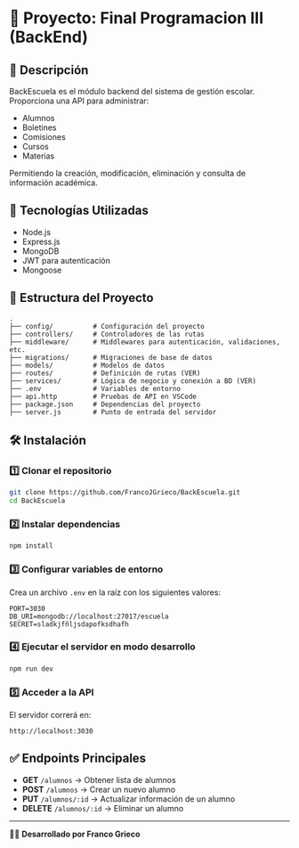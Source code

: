 # 📌 Proyecto: Final Programacion III (BackEnd)

## 📖 Descripción
BackEscuela es el módulo backend del sistema de gestión escolar. 
Proporciona una API para administrar:

- Alumnos
- Boletines
- Comisiones
- Cursos
- Materias

Permitiendo la creación, modificación, eliminación y consulta de información académica.

## 🚀 Tecnologías Utilizadas
- Node.js
- Express.js
- MongoDB
- JWT para autenticación
- Mongoose

## 📂 Estructura del Proyecto
```
.
├── config/          # Configuración del proyecto
├── controllers/     # Controladores de las rutas
├── middleware/      # Middlewares para autenticación, validaciones, etc.
├── migrations/      # Migraciones de base de datos
├── models/          # Modelos de datos
├── routes/          # Definición de rutas (VER)
├── services/        # Lógica de negocio y conexión a BD (VER)
├── .env             # Variables de entorno
├── api.http         # Pruebas de API en VSCode
├── package.json     # Dependencias del proyecto
├── server.js        # Punto de entrada del servidor
```

## 🛠️ Instalación

### 1️⃣ Clonar el repositorio
```bash
git clone https://github.com/FrancoJGrieco/BackEscuela.git
cd BackEscuela
```

### 2️⃣ Instalar dependencias
```bash
npm install
```

### 3️⃣ Configurar variables de entorno
Crea un archivo `.env` en la raíz con los siguientes valores:
```
PORT=3030
DB_URI=mongodb://localhost:27017/escuela
SECRET=sladkjfñljsdapofksdhafh
```

### 4️⃣ Ejecutar el servidor en modo desarrollo
```bash
npm run dev
```

### 5️⃣ Acceder a la API
El servidor correrá en:
```
http://localhost:3030
```

## ✅ Endpoints Principales
- **GET** `/alumnos` → Obtener lista de alumnos
- **POST** `/alumnos` → Crear un nuevo alumno
- **PUT** `/alumnos/:id` → Actualizar información de un alumno
- **DELETE** `/alumnos/:id` → Eliminar un alumno

---

👨‍💻 **Desarrollado por Franco Grieco**

